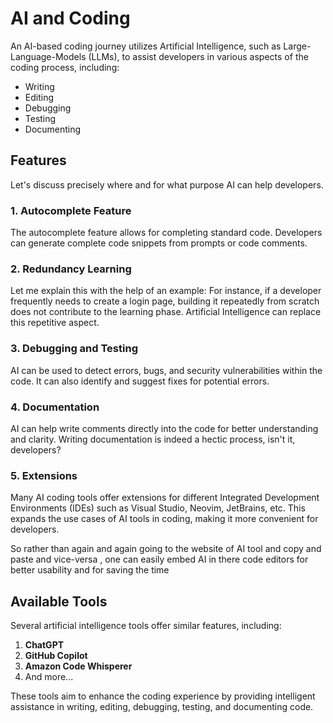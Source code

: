# AI and Coding

An AI-based coding journey utilizes Artificial Intelligence, such as Large-Language-Models (LLMs), to assist developers in various aspects of the coding process, including:

- Writing
- Editing
- Debugging
- Testing
- Documenting

## Features

Let's discuss precisely where and for what purpose AI can help developers.

### 1. Autocomplete Feature

The autocomplete feature allows for completing standard code. Developers can generate complete code snippets from prompts or code comments.

### 2. Redundancy Learning
Let me explain this with the help of an example:
For instance, if a developer frequently needs to create a login page, building it repeatedly from scratch does not contribute to the learning phase. Artificial Intelligence can replace this repetitive aspect.

### 3. Debugging and Testing

AI can be used to detect errors, bugs, and security vulnerabilities within the code. It can also identify and suggest fixes for potential errors.

### 4. Documentation

AI can help write comments directly into the code for better understanding and clarity. Writing documentation is indeed a hectic process, isn't it, developers?

### 5. Extensions

Many AI coding tools offer extensions for different Integrated Development Environments (IDEs) such as Visual Studio, Neovim, JetBrains, etc. This expands the use cases of AI tools in coding, making it more convenient for developers.

So rather than again and again going to the website of AI tool and copy and paste and vice-versa , one can easily embed AI in there code editors for better usability and for saving the time

## Available Tools

Several artificial intelligence tools offer similar features, including:

1. **ChatGPT**
2. **GitHub Copilot**
3. **Amazon Code Whisperer**
4. And more...

These tools aim to enhance the coding experience by providing intelligent assistance in writing, editing, debugging, testing, and documenting code.
